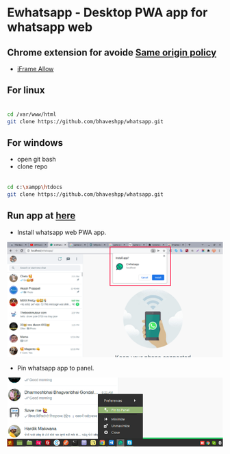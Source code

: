 # Ewhatsapp - Desktop PWA app for whatsapp web

## Chrome extension for avoide [Same origin policy]('https://en.wikipedia.org/wiki/Same-origin_policy)

- [iFrame Allow](https://chrome.google.com/webstore/detail/iframe-allow/gifgpciglhhpmeefjdmlpboipkibhbjg)

## For linux 

```bash

cd /var/www/html
git clone https://github.com/bhaveshpp/whatsapp.git

```

## For windows

- open git bash
- clone repo

```bash

cd c:\xampp\htdocs
git clone https://github.com/bhaveshpp/whatsapp.git

```

## Run app at [here](http://localhost/whatsapp/)

- Install whatsapp web PWA app.

![install whatsapp web on desktop](https://raw.githubusercontent.com/bhaveshpp/whatsapp/master/WP-BANNER.png)

- Pin whatsapp app to panel.

![install whatsapp web on desktop](https://raw.githubusercontent.com/bhaveshpp/whatsapp/master/WP-PIN.png)